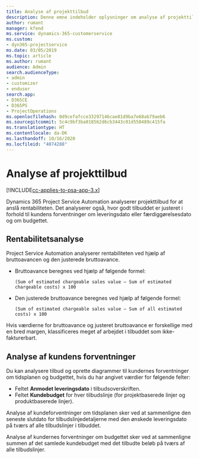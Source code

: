 ```yaml
---
title: Analyse af projekttilbud
description: Denne emne indeholder oplysninger om analyse af projekttilbud.
author: rumant
manager: kfend
ms.service: dynamics-365-customerservice
ms.custom:
- dyn365-projectservice
ms.date: 03/05/2019
ms.topic: article
ms.author: rumant
audience: Admin
search.audienceType:
- admin
- customizer
- enduser
search.app:
- D365CE
- D365PS
- ProjectOperations
ms.openlocfilehash: 0d9cefafcce33297146cae81d9ba7e68ab79aeb6
ms.sourcegitcommit: 5c4c9bf3ba018562d6cb3443c01d550489c415fa
ms.translationtype: HT
ms.contentlocale: da-DK
ms.lasthandoff: 10/16/2020
ms.locfileid: "4074288"
---
```

# <a name="analysis-of-project-quotes"></a>Analyse af projekttilbud

[!INCLUDE[cc-applies-to-psa-app-3.x](../includes/cc-applies-to-psa-app-3x.md)]

Dynamics 365 Project Service Automation analyserer projekttilbud for at anslå rentabiliteten. Det analyserer også, hvor godt tilbuddet er justeret i forhold til kundens forventninger om leveringsdato eller færdiggørelsesdato og om budgettet.

## <a name="profitability-analysis"></a>Rentabilitetsanalyse

Project Service Automation analyserer rentabiliteten ved hjælp af bruttoavancen og den justerede bruttoavance.

- Bruttoavance beregnes ved hjælp af følgende formel:

  `
    (Sum of estimated chargeable sales value – Sum of estimated chargeable costs) x 100
  `
- Den justerede bruttoavance beregnes ved hjælp af følgende formel:

  `
    (Sum of estimated chargeable sales value – Sum of all estimated costs) x 100
  `

Hvis værdierne for bruttoavance og justeret bruttoavance er forskellige med en bred margen, klassificeres meget af arbejdet i tilbuddet som ikke-fakturerbart.

## <a name="analysis-of-customer-expectations"></a>Analyse af kundens forventninger

Du kan analysere tilbud og oprette diagrammer til kundernes forventninger om tidsplanen og budgettet, hvis du har angivet værdier for følgende felter:

- Feltet **Anmodet leveringsdato** i tilbudsoverskriften.
- Feltet **Kundebudget** for hver tilbudslinje (for projektbaserede linjer og produktbaserede linjer).

Analyse af kundeforventninger om tidsplanen sker ved at sammenligne den seneste slutdato for tilbudslinjedetaljerne med den ønskede leveringsdato på tværs af alle tilbudslinjer i tilbuddet.

Analyse af kundernes forventninger om budgettet sker ved at sammenligne summen af det samlede kundebudget med det tilbudte beløb på tværs af alle tilbudslinjer.
